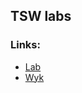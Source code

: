 ## TSW labs
### Links:
* [Lab](https://inf.ug.edu.pl/~wpawlowski/lab/TSW/)  
* [Wyk](https://inf.ug.edu.pl/~wpawlowski/wyk/TSW/)
